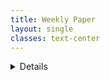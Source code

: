 ```yaml
---
title: Weekly Paper
layout: single
classes: text-center
---
```


<details>

- <a href="/2025/05/12/wp-01.html">2025.05.12(월)</a><br>

</details>
